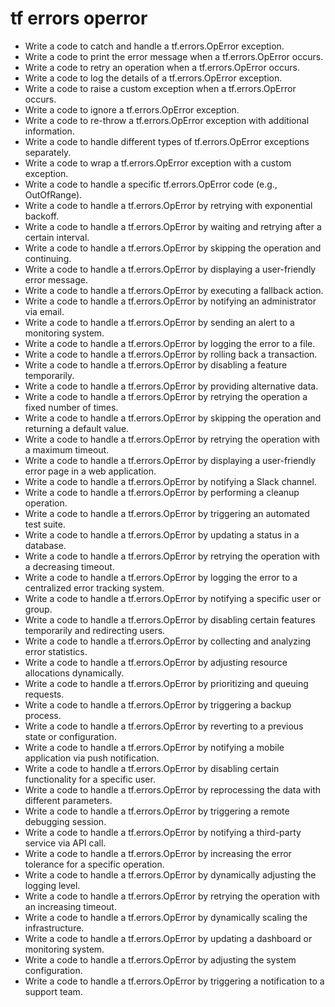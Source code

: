 # tf errors operror

- Write a code to catch and handle a tf.errors.OpError exception.
- Write a code to print the error message when a tf.errors.OpError occurs.
- Write a code to retry an operation when a tf.errors.OpError occurs.
- Write a code to log the details of a tf.errors.OpError exception.
- Write a code to raise a custom exception when a tf.errors.OpError occurs.
- Write a code to ignore a tf.errors.OpError exception.
- Write a code to re-throw a tf.errors.OpError exception with additional information.
- Write a code to handle different types of tf.errors.OpError exceptions separately.
- Write a code to wrap a tf.errors.OpError exception with a custom exception.
- Write a code to handle a specific tf.errors.OpError code (e.g., OutOfRange).
- Write a code to handle a tf.errors.OpError by retrying with exponential backoff.
- Write a code to handle a tf.errors.OpError by waiting and retrying after a certain interval.
- Write a code to handle a tf.errors.OpError by skipping the operation and continuing.
- Write a code to handle a tf.errors.OpError by displaying a user-friendly error message.
- Write a code to handle a tf.errors.OpError by executing a fallback action.
- Write a code to handle a tf.errors.OpError by notifying an administrator via email.
- Write a code to handle a tf.errors.OpError by sending an alert to a monitoring system.
- Write a code to handle a tf.errors.OpError by logging the error to a file.
- Write a code to handle a tf.errors.OpError by rolling back a transaction.
- Write a code to handle a tf.errors.OpError by disabling a feature temporarily.
- Write a code to handle a tf.errors.OpError by providing alternative data.
- Write a code to handle a tf.errors.OpError by retrying the operation a fixed number of times.
- Write a code to handle a tf.errors.OpError by skipping the operation and returning a default value.
- Write a code to handle a tf.errors.OpError by retrying the operation with a maximum timeout.
- Write a code to handle a tf.errors.OpError by displaying a user-friendly error page in a web application.
- Write a code to handle a tf.errors.OpError by notifying a Slack channel.
- Write a code to handle a tf.errors.OpError by performing a cleanup operation.
- Write a code to handle a tf.errors.OpError by triggering an automated test suite.
- Write a code to handle a tf.errors.OpError by updating a status in a database.
- Write a code to handle a tf.errors.OpError by retrying the operation with a decreasing timeout.
- Write a code to handle a tf.errors.OpError by logging the error to a centralized error tracking system.
- Write a code to handle a tf.errors.OpError by notifying a specific user or group.
- Write a code to handle a tf.errors.OpError by disabling certain features temporarily and redirecting users.
- Write a code to handle a tf.errors.OpError by collecting and analyzing error statistics.
- Write a code to handle a tf.errors.OpError by adjusting resource allocations dynamically.
- Write a code to handle a tf.errors.OpError by prioritizing and queuing requests.
- Write a code to handle a tf.errors.OpError by triggering a backup process.
- Write a code to handle a tf.errors.OpError by reverting to a previous state or configuration.
- Write a code to handle a tf.errors.OpError by notifying a mobile application via push notification.
- Write a code to handle a tf.errors.OpError by disabling certain functionality for a specific user.
- Write a code to handle a tf.errors.OpError by reprocessing the data with different parameters.
- Write a code to handle a tf.errors.OpError by triggering a remote debugging session.
- Write a code to handle a tf.errors.OpError by notifying a third-party service via API call.
- Write a code to handle a tf.errors.OpError by increasing the error tolerance for a specific operation.
- Write a code to handle a tf.errors.OpError by dynamically adjusting the logging level.
- Write a code to handle a tf.errors.OpError by retrying the operation with an increasing timeout.
- Write a code to handle a tf.errors.OpError by dynamically scaling the infrastructure.
- Write a code to handle a tf.errors.OpError by updating a dashboard or monitoring system.
- Write a code to handle a tf.errors.OpError by adjusting the system configuration.
- Write a code to handle a tf.errors.OpError by triggering a notification to a support team.
